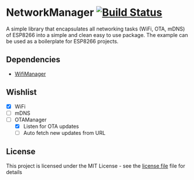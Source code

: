 # NetworkManager [![Build Status](https://travis-ci.org/rpidanny/NetworkManager.svg?branch=master)](https://travis-ci.org/rpidanny/NetworkManager)
A simple library that encapsulates all networking tasks (WiFi, OTA, mDNS) of ESP8266 into a simple and clean easy to use package.
The example can be used as a boilerplate for ESP8266 projects.

## Dependencies
- [WifiManager](https://github.com/tzapu/WiFiManager)

## Wishlist
- [x] WiFi
- [ ] mDNS
- [ ] OTAManager
  - [x] Listen for OTA updates
  - [ ] Auto fetch new updates from URL

## License

This project is licensed under the MIT License - see the [license file](LICENSE) file for details